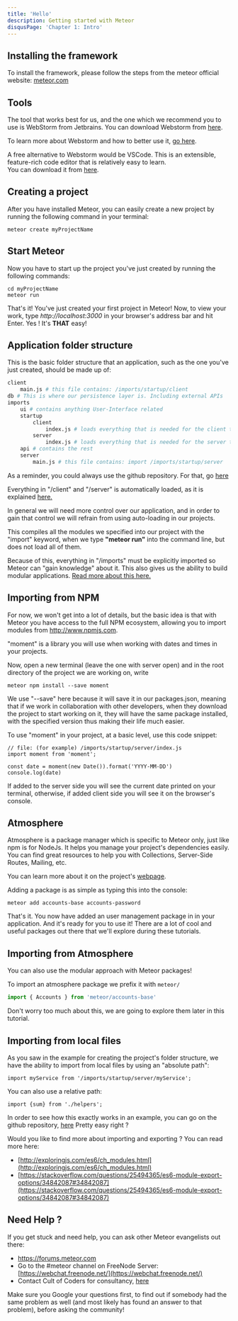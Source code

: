 ```yaml
---
title: 'Hello'
description: Getting started with Meteor
disqusPage: 'Chapter 1: Intro'
---
```


## Installing the framework

To install the framework, please follow the steps from the meteor official website: [meteor.com](https://www.meteor.com/install)

## Tools
The tool that works best for us, and the one which we recommend you to use is WebStorm from Jetbrains.
You can download Webstorm from [here](https://www.jetbrains.com/webstorm/download).

To learn more about Webstorm and how to better use it, [go here](https://www.jetbrains.com/webstorm/documentation/).

A free alternative to Webstorm would be VSCode. This is an extensible, feature-rich code editor that is
relatively easy to learn.  
You can download it from [here](https://code.visualstudio.com/).

## Creating a project

After you have installed Meteor, you can easily create a new project by running the following command in 
your terminal:

```
meteor create myProjectName
```

## Start Meteor

Now you have to start up the project you've just created by running the following commands:

```
cd myProjectName
meteor run
```

That's it! You've just created your first project in Meteor!
Now, to view your work, type *http://localhost:3000* in your browser's address bar and hit Enter.
Yes ! It's **THAT** easy!

## Application folder structure

This is the basic folder structure that an application, such as the one you've just created, should be made up of:



```bash
client
    main.js # this file contains: /imports/startup/client
db # This is where our persistence layer is. Including external APIs
imports
    ui # contains anything User-Interface related
    startup
        client
            index.js # loads everything that is needed for the client to function (ex: routes, css, anything concerning the client)
        server
            index.js # loads everything that is needed for the server to function
    api # contains the rest
    server
        main.js # this file contains: import /imports/startup/server
```
As a reminder, you could always use the github repository. For that, go [here](www.github.com)

Everything in "/client" and "/server" is automatically loaded, as it is explained [here.](https://guide.meteor.com/structure.html#load-order)

In general we will need more control over our application, and in order to gain that control
we will refrain from using auto-loading in our projects.

This compiles all the modules we specified into our project with the "import" keyword, when we type **"meteor run"** 
into the command line, but does not load all of them.  

Because of this, everything in "/imports" must be explicitly imported so Meteor can "gain knowledge" about it.
This also gives us the ability to build modular applications.
[Read more about this here.](https://danmartensen.svbtle.com/build-better-apps-with-es6-modules)


## Importing from NPM

For now, we won't get into a lot of details, but the basic idea is that with Meteor you have access to the
 full NPM ecosystem, allowing you to import modules from http://www.npmjs.com.

"moment" is a library you will use when working with dates and times in your projects.

Now, open a new terminal (leave the one with server open) and in the root directory of the project we are working on, write

```
meteor npm install --save moment
```

We use "--save" here because it will save it in our packages.json, meaning that if we work in collaboration with
 other developers, when they download the project to start working on it, they will have the same package 
 installed, with the specified version thus making their life much easier. 

To use "moment" in your project, at a basic level, use this code snippet:

```
// file: (for example) /imports/startup/server/index.js
import moment from 'moment';

const date = moment(new Date()).format('YYYY-MM-DD')
console.log(date)
```

If added to the server side you will see the current date printed on your terminal, otherwise, if added client side you will see it on the browser's console.

## Atmosphere

Atmosphere is a package manager which is specific to Meteor only, just like npm is for NodeJs. 
It helps you manage your project's dependencies easily.
You can find great resources to help you with Collections, Server-Side Routes, Mailing, etc.

You can learn more about it on the project's [webpage](https://atmospherejs.com).

Adding a package is as simple as typing this into the console:
```
meteor add accounts-base accounts-password

```

That's it. You now have added an user management package in in your application. And it's ready for you to use it!
There are a lot of cool and useful packages out there that we'll explore during these tutorials.

## Importing from Atmosphere
You can also use the modular approach with Meteor packages!

To import an atmosphere package we prefix it with `meteor/`

```js
import { Accounts } from 'meteor/accounts-base'

```

Don't worry too much about this, we are going to explore them later in this tutorial.

## Importing from local files

As you saw in the example for creating the project's folder structure, we have the ability to import from 
local files by using an "absolute path":
```
import myService from '/imports/startup/server/myService';
```

You can also use a relative path:
```
import {sum} from './helpers';
```
In order to see how this exactly works in an example, you can go on the github repository, [here](www.github.com)
Pretty easy right ?

Would you like to find more about importing and exporting ? You can read more here:
- [http://exploringjs.com/es6/ch_modules.html](http://exploringjs.com/es6/ch_modules.html)
- [https://stackoverflow.com/questions/25494365/es6-module-export-options/34842087#34842087](https://stackoverflow.com/questions/25494365/es6-module-export-options/34842087#34842087)


## Need Help ?

If you get stuck and need help, you can ask other Meteor evangelists out there:
- https://forums.meteor.com
- Go to the #meteor channel on FreeNode Server: [https://webchat.freenode.net/](https://webchat.freenode.net/)
- Contact Cult of Coders for consultancy, [here](https://www.cultofcoders.com/contact)

Make sure you Google your questions first, to find out if somebody had the same problem as well 
(and most likely has found an answer to that problem), before asking the community!


